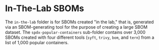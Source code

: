# In-The-Lab SBOMs

The `in-the-lab` folder is for SBOMs created "in the lab," that is, generated via an SBOM-generating tool for the purpose of creating a large SBOM dataset. The `spdx-popular-containers` sub-folder contains over 3,000 SBOMs created with four different tools (`syft`, `trivy`, `bom`, and `tern`) from a list of 1,000 popular containers.